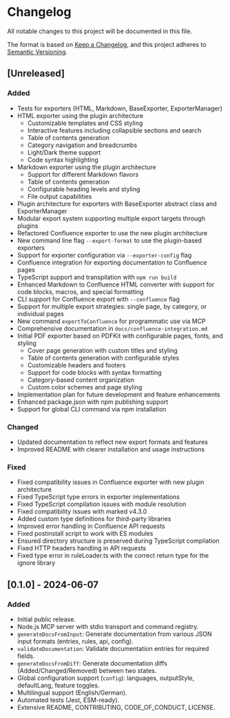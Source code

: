 # Changelog

All notable changes to this project will be documented in this file.

The format is based on [Keep a Changelog](https://keepachangelog.com/en/1.0.0/),
and this project adheres to [Semantic Versioning](https://semver.org/spec/v2.0.0.html).

## [Unreleased]
### Added
- Tests for exporters (HTML, Markdown, BaseExporter, ExporterManager)
- HTML exporter using the plugin architecture
  - Customizable templates and CSS styling
  - Interactive features including collapsible sections and search
  - Table of contents generation
  - Category navigation and breadcrumbs
  - Light/Dark theme support
  - Code syntax highlighting
- Markdown exporter using the plugin architecture
  - Support for different Markdown flavors
  - Table of contents generation
  - Configurable heading levels and styling
  - File output capabilities
- Plugin architecture for exporters with BaseExporter abstract class and ExporterManager
- Modular export system supporting multiple export targets through plugins
- Refactored Confluence exporter to use the new plugin architecture
- New command line flag `--export-format` to use the plugin-based exporters
- Support for exporter configuration via `--exporter-config` flag
- Confluence integration for exporting documentation to Confluence pages
- TypeScript support and transpilation with `npm run build`
- Enhanced Markdown to Confluence HTML converter with support for code blocks, macros, and special formatting
- CLI support for Confluence export with `--confluence` flag
- Support for multiple export strategies: single page, by category, or individual pages
- New command `exportToConfluence` for programmatic use via MCP
- Comprehensive documentation in `docs/confluence-integration.md`
- Initial PDF exporter based on PDFKit with configurable pages, fonts, and styling
  - Cover page generation with custom titles and styling
  - Table of contents generation with configurable styles
  - Customizable headers and footers
  - Support for code blocks with syntax formatting
  - Category-based content organization
  - Custom color schemes and page styling
- Implementation plan for future development and feature enhancements
- Enhanced package.json with npm publishing support
- Support for global CLI command via npm installation

### Changed
- Updated documentation to reflect new export formats and features
- Improved README with clearer installation and usage instructions

### Fixed
- Fixed compatibility issues in Confluence exporter with new plugin architecture
- Fixed TypeScript type errors in exporter implementations
- Fixed TypeScript compilation issues with module resolution
- Fixed compatibility issues with marked v4.3.0
- Added custom type definitions for third-party libraries
- Improved error handling in Confluence API requests
- Fixed postinstall script to work with ES modules
- Ensured directory structure is preserved during TypeScript compilation
- Fixed HTTP headers handling in API requests
- Fixed type error in ruleLoader.ts with the correct return type for the ignore library

## [0.1.0] - 2024-06-07
### Added
- Initial public release.
- Node.js MCP server with stdio transport and command registry.
- `generateDocsFromInput`: Generate documentation from various JSON input formats (entries, rules, api, config).
- `validateDocumentation`: Validate documentation entries for required fields.
- `generateDocsFromDiff`: Generate documentation diffs (Added/Changed/Removed) between two states.
- Global configuration support (`config`): languages, outputStyle, defaultLang, feature toggles.
- Multilingual support (English/German).
- Automated tests (Jest, ESM-ready).
- Extensive README, CONTRIBUTING, CODE_OF_CONDUCT, LICENSE. 